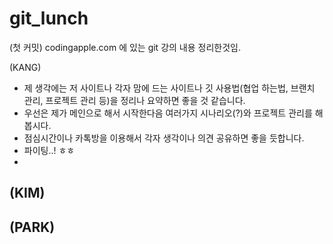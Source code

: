 # git_lunch
(첫 커밋) codingapple.com 에 있는 git 강의 내용 정리한것임.

(KANG) 
- 제 생각에는 저 사이트나 각자 맘에 드는 사이트나 깃 사용법(협업 하는법, 브랜치 관리, 프로젝트 관리 등)을 정리나 요약하면 좋을 것 같습니다. 
- 우선은 제가 메인으로 해서 시작한다음 여러가지 시나리오(?)와 프로젝트 관리를 해봅시다.
- 점심시간이나 카톡방을 이용해서 각자 생각이나 의견 공유하면 좋을 듯합니다. 
- 파이팅..! ㅎㅎ
- 
(KIM)
-
(PARK)
-
